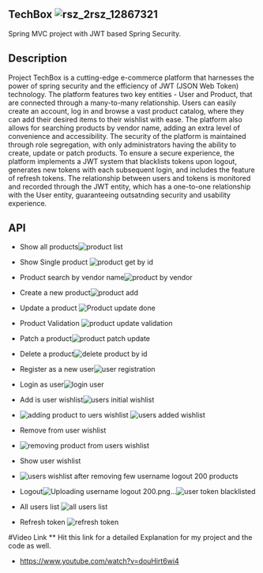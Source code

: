 

## TechBox ![rsz_2rsz_12867321](https://user-images.githubusercontent.com/55769297/215489393-c250b531-ab37-4407-bbe4-f0040dea8356.png)





Spring MVC project with JWT based Spring Security. 
## Description
Project TechBox is a cutting-edge e-commerce platform that harnesses the power of spring security and the efficiency of JWT (JSON Web Token) technology. The platform features two key entities - User and Product, that are connected through a many-to-many relationship. Users can easily create an account, log in and browse a vast product catalog, where they can add their desired items to their wishlist with ease. The platform also allows for searching products by vendor name, adding an extra level of convenience and accessibility. The security of the platform is maintained through role segregation, with only administrators having the ability to create, update or patch products. To ensure a secure experience, the platform implements a JWT system that blacklists tokens upon logout, generates new tokens with each subsequent login, and includes the feature of refresh tokens. The relationship between users and tokens is monitored and recorded through the JWT entity, which has a one-to-one relationship with the User entity, guaranteeing outsatnding security and usability experience.
## API
- Show all products![product list](https://user-images.githubusercontent.com/55769297/215486554-c8ed5fda-dc60-4399-bb4e-88f6f2137a43.png)
- Show Single product ![product get by id](https://user-images.githubusercontent.com/55769297/215486858-f9a16a14-9781-4ed8-99ea-3e5e89c4943f.png)
- Product search by vendor name![product by vendor](https://user-images.githubusercontent.com/55769297/215487159-52ecc342-469a-478e-8c8a-88937e7311f9.png)
- Create a new product![product add](https://user-images.githubusercontent.com/55769297/215487207-b7d6494b-bd1d-4b94-8fb3-5d1242948972.png)
- Update a product ![Product update done](https://user-images.githubusercontent.com/55769297/215487282-58389f8a-0a4e-4d38-aea8-8ef64596989f.png)
- Product Validation
![product update validation](https://user-images.githubusercontent.com/55769297/215488664-3debcbed-b6ee-473e-960c-1d88f6e43c8d.png)

- Patch a product![product patch update](https://user-images.githubusercontent.com/55769297/215487312-6a51618e-0d41-4da0-acb9-5a4e32ff36fd.png)
- Delete a product![delete product by id](https://user-images.githubusercontent.com/55769297/215487372-ae98b09f-dccc-4506-b5a3-e78e66f94d80.png)
- Register as a new user![user registration](https://user-images.githubusercontent.com/55769297/215487456-221df31c-4b29-4345-97c7-4f77c563b0e5.png)
- Login as user![login user](https://user-images.githubusercontent.com/55769297/215487532-d7a12417-7c7d-4228-8408-759b7094b2ea.png)
- Add is user wishlist![users initial wishlist](https://user-images.githubusercontent.com/55769297/215487615-7581980f-73a7-4525-9880-0cc5559a0d66.png)
- ![adding product to uers wishlist](https://user-images.githubusercontent.com/55769297/215487724-c1f8f9b3-2022-49cd-8fc5-f5d7627a7141.png)
![users added wishlist](https://user-images.githubusercontent.com/55769297/215487764-19aaa449-2390-4591-9a4b-48bba22151cf.png)

- Remove from user wishlist
- ![removing product from users wishlist](https://user-images.githubusercontent.com/55769297/215487789-c5fa257d-08bf-4b25-ad2f-0f9fb4d89cd6.png)

- Show user wishlist
- ![users wishlist after removing few ![username logout 200](https://user-images.githubusercontent.com/55769297/215488181-c79afe49-a5cf-4f0a-96a8-91442432bf37.png)
products](https://user-images.githubusercontent.com/55769297/215487840-e210a19a-1b83-449e-928c-df7fc49efe76.png)
- Logout![Uploading username logout 200.png…]()![user token blacklisted](https://user-images.githubusercontent.com/55769297/215488227-e8ffc39a-2447-4a44-99b6-1d1890cd3e19.png)
- All users list
![all users list](https://user-images.githubusercontent.com/55769297/215488409-2037aa36-a025-4ff6-9b3b-d958ddc05388.png)
- Refresh token
![refresh token](https://user-images.githubusercontent.com/55769297/215488460-76a9d70d-0e62-4475-b392-f7138c4ffb99.png)

#Video Link 
** Hit this link for a detailed Explanation for my project and the code as well.
- https://www.youtube.com/watch?v=douHirt6wi4

